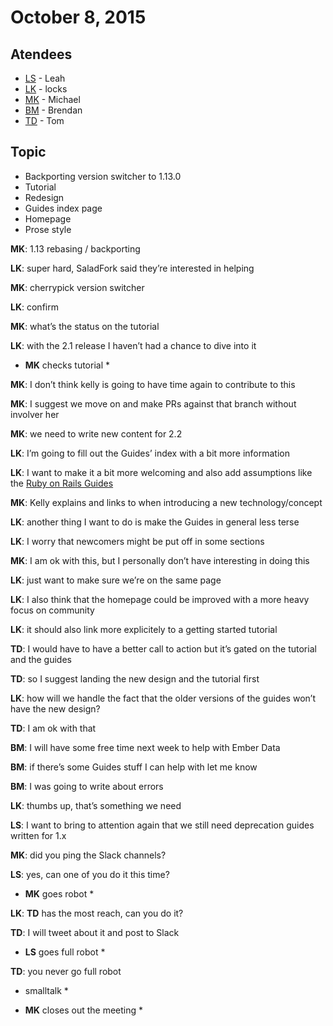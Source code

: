 October 8, 2015
===============

Atendees
--------

-   [LS](https://github.com/wifelette) - Leah
-   [LK](https://github.com/locks) - locks
-   [MK](https://github.com/michaelrkn) - Michael
-   [BM](https://github.com/bmac) - Brendan
-   [TD](https://github.com/tomdale) - Tom

Topic
-----

-   Backporting version switcher to 1.13.0
-   Tutorial
-   Redesign
-   Guides index page
-   Homepage
-   Prose style

**MK**: 1.13 rebasing / backporting

**LK**: super hard, SaladFork said they’re interested in helping

**MK**: cherrypick version switcher

**LK**: confirm

**MK**: what’s the status on the tutorial

**LK**: with the 2.1 release I haven’t had a chance to dive into it

-   **MK** checks tutorial \*

**MK**: I don’t think kelly is going to have time again to contribute to this

**MK**: I suggest we move on and make PRs against that branch without involver her

**MK**: we need to write new content for 2.2

**LK**: I’m going to fill out the Guides’ index with a bit more information

**LK**: I want to make it a bit more welcoming and also add assumptions like the [Ruby on Rails Guides](http://guides.rubyonrails.org/getting_started.html#guide-assumptions)

**MK**: Kelly explains and links to when introducing a new technology/concept

**LK**: another thing I want to do is make the Guides in general less terse

**LK**: I worry that newcomers might be put off in some sections

**MK**: I am ok with this, but I personally don’t have interesting in doing this

**LK**: just want to make sure we’re on the same page

**LK**: I also think that the homepage could be improved with a more heavy focus on community

**LK**: it should also link more explicitely to a getting started tutorial

**TD**: I would have to have a better call to action but it’s gated on the tutorial and the guides

**TD**: so I suggest landing the new design and the tutorial first

**LK**: how will we handle the fact that the older versions of the guides won’t have the new design?

**TD**: I am ok with that

**BM**: I will have some free time next week to help with Ember Data

**BM**: if there’s some Guides stuff I can help with let me know

**BM**: I was going to write about errors

**LK**: thumbs up, that’s something we need

**LS**: I want to bring to attention again that we still need deprecation guides written for 1.x

**MK**: did you ping the Slack channels?

**LS**: yes, can one of you do it this time?

-   **MK** goes robot \*

**LK**: **TD** has the most reach, can you do it?

**TD**: I will tweet about it and post to Slack

-   **LS** goes full robot \*

**TD**: you never go full robot

-   smalltalk \*

-   **MK** closes out the meeting \*

